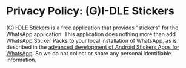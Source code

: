 # Privacy Policy: (G)I-DLE Stickers

(G)I-DLE Stickers is a free application that provides "stickers" for the
WhatsApp application. This application does nothing more than add
WhatsApp Sticker Packs to your local installation of WhatsApp, as
is described in the [advanced development of Android Stickers Apps for WhatsApp](https://github.com/WhatsApp/stickers/tree/master/Android#advanced-development).
So we do not collect or share any personal identifiable information.
